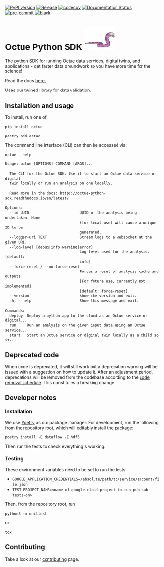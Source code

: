 [![PyPI version](https://badge.fury.io/py/octue.svg)](https://badge.fury.io/py/octue)
[![Release](https://github.com/octue/octue-sdk-python/actions/workflows/release.yml/badge.svg)](https://github.com/octue/octue-sdk-python/actions/workflows/release.yml)
[![codecov](https://codecov.io/gh/octue/octue-sdk-python/branch/main/graph/badge.svg?token=4KdR7fmwcT)](https://codecov.io/gh/octue/octue-sdk-python)
[![Documentation Status](https://readthedocs.org/projects/octue-python-sdk/badge/?version=latest)](https://octue-python-sdk.readthedocs.io/en/latest/?badge=latest)
[![pre-commit](https://img.shields.io/badge/pre--commit-enabled-brightgreen?logo=pre-commit&logoColor=white)](https://github.com/pre-commit/pre-commit)
[![black](https://img.shields.io/badge/code%20style-black-000000.svg)](https://github.com/ambv/black)

# Octue Python SDK <img src="./docs/source/images/213_purple-fruit-snake-transparent.gif" alt="Purple Fruit Snake" width="100"/></span>

The python SDK for running [Octue](https://octue.com) data services, digital twins, and applications - get faster data
groundwork so you have more time for the science!

Read the docs [here.](https://octue-python-sdk.readthedocs.io/en/latest/)

Uses our [twined](https://twined.readthedocs.io/en/latest/) library for data validation.

## Installation and usage
To install, run one of:
```shell
pip install octue
```

```shell
poetry add octue
```

The command line interface (CLI) can then be accessed via:
```shell
octue --help
```

```text
Usage: octue [OPTIONS] COMMAND [ARGS]...

  The CLI for the Octue SDK. Use it to start an Octue data service or digital
  twin locally or run an analysis on one locally.

  Read more in the docs: https://octue-python-sdk.readthedocs.io/en/latest/

Options:
  --id UUID                       UUID of the analysis being undertaken. None
                                  (for local use) will cause a unique ID to be
                                  generated.
  --logger-uri TEXT               Stream logs to a websocket at the given URI.
  --log-level [debug|info|warning|error]
                                  Log level used for the analysis.  [default:
                                  info]
  --force-reset / --no-force-reset
                                  Forces a reset of analysis cache and outputs
                                  [For future use, currently not implemented]
                                  [default: force-reset]
  --version                       Show the version and exit.
  -h, --help                      Show this message and exit.

Commands:
  deploy  Deploy a python app to the cloud as an Octue service or digital...
  run     Run an analysis on the given input data using an Octue service...
  start   Start an Octue service or digital twin locally as a child so it...
```

## Deprecated code
When code is deprecated, it will still work but a deprecation warning will be issued with a suggestion on how to update
it. After an adjustment period, deprecations will be removed from the codebase according to the [code removal schedule](https://github.com/octue/octue-sdk-python/issues/415).
This constitutes a breaking change.

## Developer notes

### Installation
We use [Poetry](https://python-poetry.org/) as our package manager. For development, run the following from the
repository root, which will editably install the package:

```shell
poetry install -E dataflow -E hdf5
```

Then run the tests to check everything's working.

### Testing
These environment variables need to be set to run the tests:
* `GOOGLE_APPLICATION_CREDENTIALS=/absolute/path/to/service/account/file.json`
* `TEST_PROJECT_NAME=<name-of-google-cloud-project-to-run-pub-sub-tests-on>`

Then, from the repository root, run
```shell
python3 -m unittest
```
or
```shell
tox
```

## Contributing
Take a look at our [contributing](/docs/contributing.md) page.
